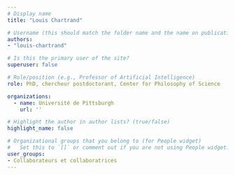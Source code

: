 ```yaml
---
# Display name
title: "Louis Chartrand"

# Username (this should match the folder name and the name on publications)
authors:
- "louis-chartrand"

# Is this the primary user of the site?
superuser: false

# Role/position (e.g., Professor of Artificial Intelligence)
role: PhD, chercheur postdoctorant, Center for Philosophy of Science

organizations:
  - name: Université de Pittsburgh
    url: ''

# Highlight the author in author lists? (true/false)
highlight_name: false

# Organizational groups that you belong to (for People widget)
#   Set this to `[]` or comment out if you are not using People widget.
user_groups:
- Collaborateurs et collaboratrices
---
```

